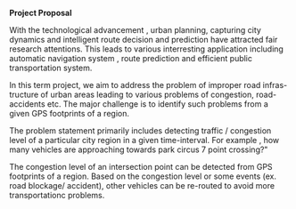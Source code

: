 
**Project Proposal**

With  the  technological advancement , urban planning, capturing city dynamics and intelligent route decision and prediction
have  attracted  fair  research  attentions. This leads to various interresting application including automatic navigation system , route prediction and efficient public transportation system. 

In this term project, we aim to address the problem of improper road infras-
tructure of urban areas leading to various problems of congestion, road-accidents etc.  The major challenge is to identify such problems from a given GPS footprints of a region.

The problem statement primarily includes detecting traffic / congestion level of  a  particular  city  region  in  a  given  time-interval.   For  example  , how  many vehicles are approaching towards park circus 7 point crossing?" 

The congestion level of an intersection point can be detected from GPS footprints of a region. Based  on  the  congestion  level  or  some  events  (ex.   road  blockage/  accident), other vehicles can be re-routed to avoid more transportationc problems.
